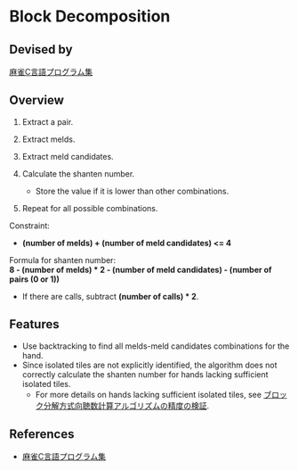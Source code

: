 # Block Decomposition

## Devised by

[麻雀C言語プログラム集](https://web.archive.org/web/20190616213620/http://cmj3.web.fc2.com/)

## Overview

1. Extract a pair.
2. Extract melds.
3. Extract meld candidates.
4. Calculate the shanten number.

    - Store the value if it is lower than other combinations.

5. Repeat for all possible combinations.

Constraint:

- **(number of melds) + (number of meld candidates) <= 4**

Formula for shanten number:  
**8 - (number of melds) * 2 - (number of meld candidates) - (number of pairs (0 or 1))**

- If there are calls, subtract **(number of calls) * 2**.

## Features

- Use backtracking to find all melds-meld candidates combinations for the hand.
- Since isolated tiles are not explicitly identified, the algorithm does not correctly calculate the shanten number for hands lacking sufficient isolated tiles.
  - For more details on hands lacking sufficient isolated tiles, see [ブロック分解方式向聴数計算アルゴリズムの精度の検証](https://zenn.dev/tomohxx/articles/aecace4e3a3bc1).

## References

- [麻雀C言語プログラム集](https://web.archive.org/web/20190616213620/http://cmj3.web.fc2.com/)
